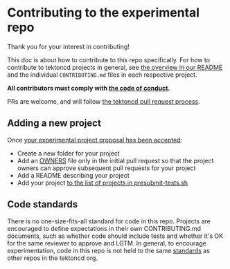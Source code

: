 # Contributing to the experimental repo

Thank you for your interest in contributing!

This doc is about how to contribute to this repo specifically. For how to
contribute to tektoncd projects in general, see [the overview in our README](README.md)
and the individual `CONTRIBUTING.md` files in each respective project.

**All contributors must comply with
[the code of conduct](./code-of-conduct.md).**

PRs are welcome, and will follow
[the tektoncd pull request process](https://github.com/tektoncd/community/blob/master/process.md#pull-request-process).

## Adding a new project

Once [your experimental project proposal has been accepted](https://github.com/tektoncd/community/blob/main/process.md#proposing-projects):

- Create a new folder for your project
- Add an [OWNERS](https://github.com/tektoncd/community/blob/master/process.md#OWNERS) file only in the initial pull request so that the project owners can approve subsequent pull requests for your project
- Add a README describing your project
- Add your project [to the list of projects in presubmit-tests.sh](https://github.com/tektoncd/experimental/blob/main/test/presubmit-tests.sh#L61)

## Code standards

There is no one-size-fits-all standard for code in this repo.
Projects are encouraged to define expectations in their own CONTRIBUTING.md documents,
such as whether code should include tests and whether it's OK for the same reviewer to
approve and LGTM. In general, to encourage experimentation, code in this repo is not held
to the same [standards](https://github.com/tektoncd/community/blob/main/standards.md#code)
as other repos in the tektoncd org.